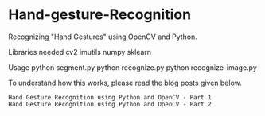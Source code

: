 # Hand-gesture-Recognition

Recognizing "Hand Gestures" using OpenCV and Python.

Libraries needed
    cv2
    imutils
    numpy
    sklearn

Usage
    python segment.py
    python recognize.py
    python recognize-image.py

To understand how this works, please read the blog posts given below.

    Hand Gesture Recognition using Python and OpenCV - Part 1
    Hand Gesture Recognition using Python and OpenCV - Part 2

